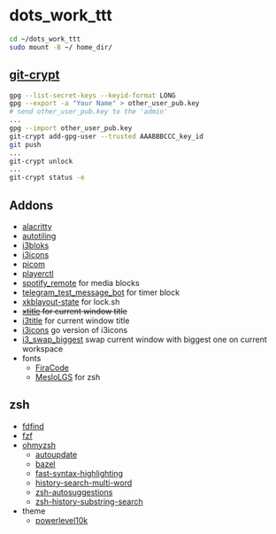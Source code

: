# dots_work_ttt

```bash
cd ~/dots_work_ttt
sudo mount -B ~/ home_dir/
```
## [git-crypt](https://github.com/AGWA/git-crypt)
```bash
gpg --list-secret-keys --keyid-format LONG
gpg --export -a "Your Name" > other_user_pub.key
# send other_user_pub.key to the 'admin'
...
gpg --import other_user_pub.key
git-crypt add-gpg-user --trusted AAABBBCCC_key_id
git push
...
git-crypt unlock
...
git-crypt status -e
```


## Addons
* [alacritty](https://github.com/alacritty/alacritty)
* [autotiling](https://github.com/nwg-piotr/autotiling)
* [i3bloks](https://github.com/ivanmilov/i3blocks)
* [i3icons](https://github.com/nwhirschfeld/i3icons2)
* [picom](https://github.com/yshui/picom)
* [playerctl](https://github.com/altdesktop/playerctl)
* [spotify_remote](https://github.com/ivanmilov/spotify_remote) for media blocks
* [telegram_test_message_bot](https://github.com/ivanmilov/telegram_test_message_bot) for timer block
* [xkblayout-state](https://github.com/nonpop/xkblayout-state) for lock.sh
* ~~[xtitle](https://github.com/baskerville/xtitle) for current window title~~
* [i3title](https://github.com/ivanmilov/i3title) for current window title
* [i3icons](https://github.com/ivanmilov/i3icons2) go version of i3icons
* [i3_swap_biggest](https://github.com/ivanmilov/i3_swap_biggest) swap current window with biggest one on current workspace
* fonts
  * [FiraCode](https://github.com/ryanoasis/nerd-fonts/tree/master/patched-fonts/FiraCode)
  * [MesloLGS](https://github.com/romkatv/powerlevel10k#meslo-nerd-font-patched-for-powerlevel10k) for zsh
## zsh
* [fdfind](https://github.com/sharkdp/fd#installation)
* [fzf](https://github.com/junegunn/fzf)
* [ohmyzsh](https://github.com/ohmyzsh/ohmyzsh)
  * [autoupdate](https://github.com/TamCore/autoupdate-oh-my-zsh-plugins)
  * [bazel](https://github.com/jackwish/bazel)
  * [fast-syntax-highlighting](https://github.com/zdharma/fast-syntax-highlighting.git)
  * [history-search-multi-word](https://github.com/zdharma/history-search-multi-word)
  * [zsh-autosuggestions](https://github.com/zsh-users/zsh-autosuggestions)
  * [zsh-history-substring-search](https://github.com/zsh-users/zsh-history-substring-search)
* theme
  * [powerlevel10k](https://github.com/romkatv/powerlevel10k)
